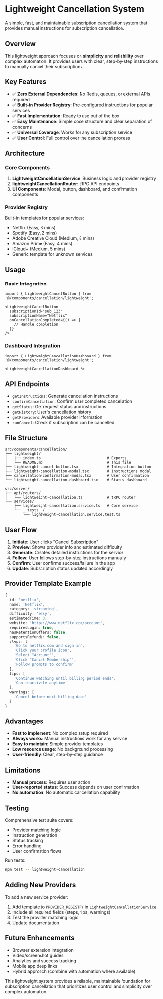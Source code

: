 # Lightweight Cancellation System

A simple, fast, and maintainable subscription cancellation system that provides manual instructions for subscription cancellation.

## Overview

This lightweight approach focuses on **simplicity** and **reliability** over complex automation. It provides users with clear, step-by-step instructions to manually cancel their subscriptions.

## Key Features

- ✅ **Zero External Dependencies**: No Redis, queues, or external APIs required
- ✅ **Built-in Provider Registry**: Pre-configured instructions for popular services
- ✅ **Fast Implementation**: Ready to use out of the box
- ✅ **Easy Maintenance**: Simple code structure and clear separation of concerns
- ✅ **Universal Coverage**: Works for any subscription service
- ✅ **User Control**: Full control over the cancellation process

## Architecture

### Core Components

1. **LightweightCancellationService**: Business logic and provider registry
2. **lightweightCancellationRouter**: tRPC API endpoints
3. **UI Components**: Modal, button, dashboard, and confirmation components

### Provider Registry

Built-in templates for popular services:
- Netflix (Easy, 3 mins)
- Spotify (Easy, 2 mins)
- Adobe Creative Cloud (Medium, 8 mins)
- Amazon Prime (Easy, 4 mins)
- iCloud+ (Medium, 5 mins)
- Generic template for unknown services

## Usage

### Basic Integration

```tsx
import { LightweightCancelButton } from '@/components/cancellation/lightweight';

<LightweightCancelButton
  subscriptionId="sub_123"
  subscriptionName="Netflix"
  onCancellationCompleted={() => {
    // Handle completion
  }}
/>
```

### Dashboard Integration

```tsx
import { LightweightCancellationDashboard } from '@/components/cancellation/lightweight';

<LightweightCancellationDashboard />
```

## API Endpoints

- `getInstructions`: Generate cancellation instructions
- `confirmCancellation`: Confirm user completed cancellation
- `getStatus`: Get request status and instructions
- `getHistory`: User's cancellation history
- `getProviders`: Available provider information
- `canCancel`: Check if subscription can be cancelled

## File Structure

```
src/components/cancellation/
├── lightweight/
│   ├── index.ts                              # Exports
│   └── README.md                             # This file
├── lightweight-cancel-button.tsx             # Integration button
├── lightweight-cancellation-modal.tsx        # Instructions modal
├── cancellation-confirmation-modal.tsx       # User confirmation
└── lightweight-cancellation-dashboard.tsx    # Status dashboard

src/server/
├── api/routers/
│   └── lightweight-cancellation.ts           # tRPC router
└── services/
    ├── lightweight-cancellation.service.ts   # Core service
    └── __tests__/
        └── lightweight-cancellation.service.test.ts
```

## User Flow

1. **Initiate**: User clicks "Cancel Subscription"
2. **Preview**: Shows provider info and estimated difficulty
3. **Generate**: Creates detailed instructions for the service
4. **Follow**: User follows step-by-step instructions manually
5. **Confirm**: User confirms success/failure in the app
6. **Update**: Subscription status updated accordingly

## Provider Template Example

```typescript
{
  id: 'netflix',
  name: 'Netflix',
  category: 'streaming',
  difficulty: 'easy',
  estimatedTime: 3,
  website: 'https://www.netflix.com/account',
  requiresLogin: true,
  hasRetentionOffers: false,
  supportsRefunds: false,
  steps: [
    'Go to netflix.com and sign in',
    'Click your profile icon',
    'Select "Account"',
    'Click "Cancel Membership"',
    'Follow prompts to confirm'
  ],
  tips: [
    'Continue watching until billing period ends',
    'Can reactivate anytime'
  ],
  warnings: [
    'Cancel before next billing date'
  ]
}
```

## Advantages

- **Fast to implement**: No complex setup required
- **Always works**: Manual instructions work for any service
- **Easy to maintain**: Simple provider templates
- **Low resource usage**: No background processing
- **User-friendly**: Clear, step-by-step guidance

## Limitations

- **Manual process**: Requires user action
- **User-reported status**: Success depends on user confirmation
- **No automation**: No automatic cancellation capability

## Testing

Comprehensive test suite covers:
- Provider matching logic
- Instruction generation
- Status tracking
- Error handling
- User confirmation flows

Run tests:
```bash
npm test -- lightweight-cancellation
```

## Adding New Providers

To add a new service provider:

1. Add template to `PROVIDER_REGISTRY` in `LightweightCancellationService`
2. Include all required fields (steps, tips, warnings)
3. Test the provider matching logic
4. Update documentation

## Future Enhancements

- Browser extension integration
- Video/screenshot guides
- Analytics and success tracking
- Mobile app deep links
- Hybrid approach (combine with automation where available)

This lightweight system provides a reliable, maintainable foundation for subscription cancellation that prioritizes user control and simplicity over complex automation.